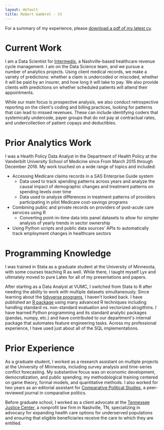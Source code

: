 ```yaml
---
layout: default
title: Robert Gambrel - CV
---
```

For a summary of my experience, please [download a pdf of my latest cv](/assets/2018_06_Gambrel_Resume.pdf).

# Current Work
I am a Data Scientist for [Intermedix](https://www.intermedix.com), a Nashville-based healthcare revenue cycle management. I am on the Data Science team, and we pursue a number of analytics projects. Using client medical records, we make a variety of predictions: whether a claim is undercoded or miscoded, whether it will be paid by an insurer, and how long it will take to pay. We also provide clients with predictions on whether scheduled patients will attend their appointments.

While our main focus is prospective analysis, we also conduct retrospective reporting on the client's coding and billing practices, looking for patterns that can lead to missed revenues. These can include identifying coders that systemically undercode, payer groups that do not pay at contractual rates, and undercollection of patient copays and deductibles.

# Prior Analytics Work
I was a Health Policy Data Analyst in the Department of Health Policy at the Vanderbilt University School of Medicine since From March 2015 through December 2016. My work touched on a wide range of topics and included:

- Accessing Medicare claims records in a SAS Enterprise Guide system
	- Data used to track spending patterns across years and analyze the causal impact of demographic changes and treatment patterns on spending levels over time
	- Data used to analyze differences in treatment patterns of providers participating in pilot Medicare cost-savings programs
- Combining public and private records on providers of post-acute care services using R
	- Converting point-in-time data into panel datasets to allow for simpler analysis of yearly trends in sector ownership
- Using Python scripts and public data sources' APIs to automatically track employment changes in healthcare sectors

# Programming Knowledge
I was trained in Stata as a graduate student at the University of Minnesota, with some courses teaching R as well. While there, I taught myself Lyx and ultimately moved to pure Latex for all of my presentations and papers.

After starting as a Data Analyst at VUMC, I switched from Stata to R after needing the ability to work with multiple datasets simultaneously. Since learning about the [tidyverse programs](https://www.tidyverse.com), I haven\'t looked back. I have published an [R package](https://cran.r-project.org/web/packages/medicare/index.html) using many advanced R techniques including handling standard vs. non-standard evaluation and vectorized alrogithms. I have learned Python programming and its standard analytic packages (pandas, numpy, etc.) and have contributed to our department's internal package that automates feature engineering tasks. Across my professional experience, I have used just about all of the SQL implementations.


# Prior Experience
As a graduate student, I worked as a research assistant on multiple projects at the University of Minnesota, including survey analysis and time-series conflict forecasting. My substantive focus was on economic development, democratization, and public spending; my methodological training centered on game theory, formal models, and quantitative methods. I also worked for two years as an editorial assistant for [Comparative Political Studies](http://cps.sagepub.com/), a peer-reviewed journal in comparative politics.

Before graduate school, I worked as a client advocate at the [Tennessee Justice Center](http://www.tnjustice.org), a nonprofit law firm in Nashville, TN, specializing in advocacy for expanding health care options for underserved populations and ensuring that eligible beneficiaries receive the care to which they are entitled.
